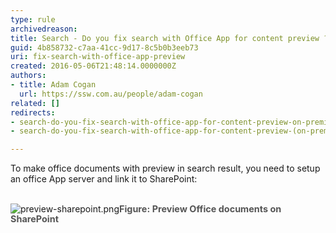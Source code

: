 ```yaml
---
type: rule
archivedreason: 
title: Search - Do you fix search with Office App for content preview ? (on premise only)
guid: 4b858732-c7aa-41cc-9d17-8c5b0b3eeb73
uri: fix-search-with-office-app-preview
created: 2016-05-06T21:48:14.0000000Z
authors:
- title: Adam Cogan
  url: https://ssw.com.au/people/adam-cogan
related: []
redirects:
- search-do-you-fix-search-with-office-app-for-content-preview-on-premise-only
- search-do-you-fix-search-with-office-app-for-content-preview-(on-premise-only)

---
```



​​To make office documents with preview in search result, you need to setup an office App server and link it to SharePoint&#58;
<br><excerpt class='endintro'></excerpt><br>
<dl class="image"><dt>​<img src="/PublishingImages/preview-sharepoint.png" alt="preview-sharepoint.png" />​<span style="color&#58;#555555;font-size&#58;0.9rem;font-weight&#58;bold;line-height&#58;16px;">​Figure&#58; Preview Office documents on SharePoint</span></dt></dl>


